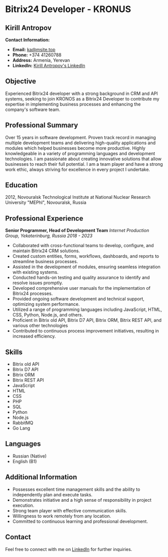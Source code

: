 # Bitrix24 Developer - KRONUS

## Kirill Antropov
**Contact Information:**
- **Email:** [ka@msite.top](mailto:ka@msite.top)
- **Phone:** +374 41260788
- **Address:** Armenia, Yerevan
- **LinkedIn:** [Kirill Antropov's LinkedIn](https://www.linkedin.com/in/kirill-antropov/)

## Objective
Experienced Bitrix24 developer with a strong background in CRM and API systems, seeking to join KRONOS as a Bitrix24 Developer to contribute my expertise in implementing business processes and enhancing the company's software team.

## Professional Summary
Over 15 years in software development. Proven track record in managing multiple development teams and delivering high-quality applications and modules which helped businesses become more productive. Highly knowledgeable in a variety of programming languages and development technologies. I am passionate about creating innovative solutions that allow businesses to reach their full potential. I am a team player and have a strong work ethic, always striving for excellence in every project I undertake.

## Education
2012, Novouralsk Technological Institute at National Nuclear Research University "MEPhI", Novouralsk, Russia

## Professional Experience
**Senior Programmer, Head of Development Team**
*Internet Production Group, Yekaterinburg, Russia*
*2018 - 2023*

- Collaborated with cross-functional teams to develop, configure, and maintain Bitrix24 CRM solutions.
- Created custom entities, forms, workflows, dashboards, and reports to streamline business processes.
- Assisted in the development of modules, ensuring seamless integration with existing systems.
- Conducted hands-on testing and quality assurance to identify and resolve issues promptly.
- Developed comprehensive user manuals for the implementation of Bitrix24 processes.
- Provided ongoing software development and technical support, optimizing system performance.
- Utilized a range of programming languages including JavaScript, HTML, CSS, Python, Node.js, and others.
- Proficient in Bitrix old API, Bitrix D7 API, Bitrix ORM, Bitrix REST API, and various other technologies
- Contributed to continuous process improvement initiatives, resulting in increased efficiency.

## Skills
- Bitrix old API
- Bitrix D7 API
- Bitrix ORM
- Bitrix REST API
- JavaScript
- HTML
- CSS
- PHP
- SQL
- Python
- Node.js
- RabbitMQ
- Go Lang

## Languages
- Russian (Native)
- English (B1)

## Additional Information
- Possesses excellent time management skills and the ability to independently plan and execute tasks.
- Demonstrates initiative and a high sense of responsibility in project execution.
- Strong team player with effective communication skills.
- Willingness to work remotely from any location.
- Committed to continuous learning and professional development.

## Contact
Feel free to connect with me on [LinkedIn](https://www.linkedin.com/in/kirill-antropov/) for further inquiries.
